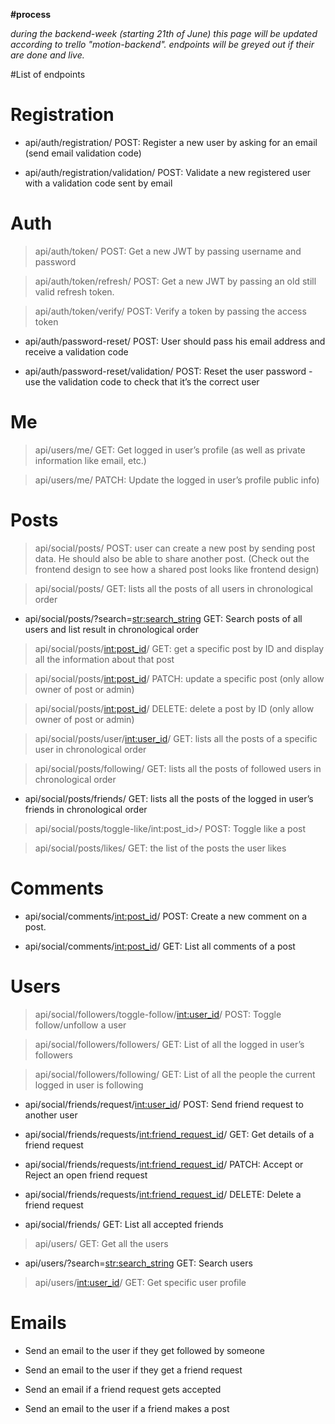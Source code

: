 **#process**

_during the backend-week (starting 21th of June) this page will be updated according to trello "motion-backend". endpoints will be greyed out if their are done and live._


#List of endpoints


# Registration
- api/auth/registration/ POST: Register a new user by asking for an email (send email validation code)

- api/auth/registration/validation/ POST: Validate a new registered user with a validation code sent by email


# Auth
> api/auth/token/ POST: Get a new JWT by passing username and password

> api/auth/token/refresh/ POST: Get a new JWT by passing an old still valid refresh token.

> api/auth/token/verify/ POST: Verify a token by passing the access token

- api/auth/password-reset/ POST: User should pass his email address and receive a validation code

- api/auth/password-reset/validation/ POST: Reset the user password - use the validation code to check that it’s the correct user


# Me
> api/users/me/ GET: Get logged in user’s profile (as well as private information like email, etc.)

> api/users/me/ PATCH: Update the logged in user’s profile public info)


# Posts
> api/social/posts/ POST: user can create a new post by sending post data. He should also be able to share another post. (Check out the frontend design to see how a shared post looks like frontend design)

> api/social/posts/ GET: lists all the posts of all users in chronological order

- api/social/posts/?search=<str:search_string> GET: Search posts of all users and list result in chronological order

> api/social/posts/<int:post_id>/ GET: get a specific post by ID and display all the information about that post

> api/social/posts/<int:post_id>/ PATCH: update a specific post (only allow owner of post or admin)

> api/social/posts/<int:post_id>/ DELETE: delete a post by ID (only allow owner of post or admin)

> api/social/posts/user/<int:user_id>/ GET: lists all the posts of a specific user in chronological order

> api/social/posts/following/ GET: lists all the posts of followed users in chronological order

- api/social/posts/friends/ GET: lists all the posts of the logged in user’s friends in chronological order

> api/social/posts/toggle-like/int:post_id>/ POST: Toggle like a post

> api/social/posts/likes/ GET: the list of the posts the user likes


# Comments
- api/social/comments/<int:post_id>/ POST: Create a new comment on a post.

- api/social/comments/<int:post_id>/ GET: List all comments of a post

# Users
> api/social/followers/toggle-follow/<int:user_id>/ POST: Toggle follow/unfollow a user

> api/social/followers/followers/ GET: List of all the logged in user’s followers

> api/social/followers/following/ GET: List of all the people the current logged in user is following

- api/social/friends/request/<int:user_id>/ POST: Send friend request to another user

- api/social/friends/requests/<int:friend_request_id>/ GET: Get details of a friend request

- api/social/friends/requests/<int:friend_request_id>/ PATCH: Accept or Reject an open friend request

- api/social/friends/requests/<int:friend_request_id>/ DELETE: Delete a friend request

- api/social/friends/ GET: List all accepted friends

> api/users/ GET: Get all the users

- api/users/?search=<str:search_string> GET: Search users

> api/users/<int:user_id>/ GET: Get specific user profile

# Emails
- Send an email to the user if they get followed by someone

- Send an email to the user if they get a friend request

- Send an email if a friend request gets accepted

- Send an email to the user if a friend makes a post
